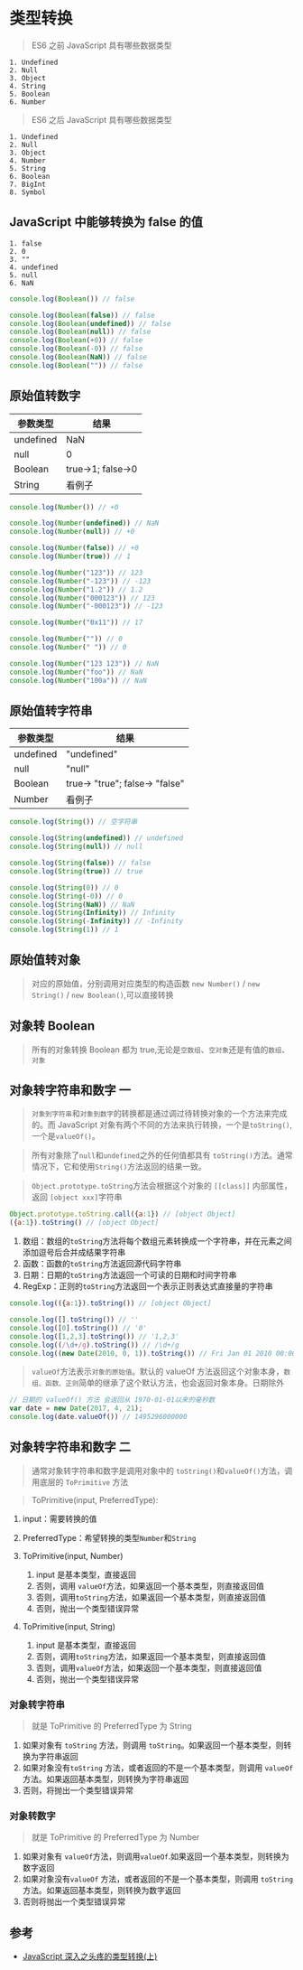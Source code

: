 # 类型转换

> ES6 之前 JavaScript 具有哪些数据类型

    1. Undefined
    2. Null
    3. Object
    4. String
    5. Boolean
    6. Number

> ES6 之后 JavaScript 具有哪些数据类型

    1. Undefined
    2. Null
    3. Object
    4. Number
    5. String
    6. Boolean
    7. BigInt
    8. Symbol

## JavaScript 中能够转换为 false 的值

    1. false
    2. 0
    3. ""
    4. undefined
    5. null
    6. NaN

```js
console.log(Boolean()) // false

console.log(Boolean(false)) // false
console.log(Boolean(undefined)) // false
console.log(Boolean(null)) // false
console.log(Boolean(+0)) // false
console.log(Boolean(-0)) // false
console.log(Boolean(NaN)) // false
console.log(Boolean("")) // false
```

## 原始值转数字

|参数类型|结果|
|-|-|
|undefined|NaN|
|null|0|
|Boolean|true->1; false->0|
|String|看例子|

```js
console.log(Number()) // +0

console.log(Number(undefined)) // NaN
console.log(Number(null)) // +0

console.log(Number(false)) // +0
console.log(Number(true)) // 1

console.log(Number("123")) // 123
console.log(Number("-123")) // -123
console.log(Number("1.2")) // 1.2
console.log(Number("000123")) // 123
console.log(Number("-000123")) // -123

console.log(Number("0x11")) // 17

console.log(Number("")) // 0
console.log(Number(" ")) // 0

console.log(Number("123 123")) // NaN
console.log(Number("foo")) // NaN
console.log(Number("100a")) // NaN

```

## 原始值转字符串

|参数类型|结果|
|-|-|
|undefined|"undefined"|
|null|"null"|
|Boolean|true-> "true"; false-> "false"|
|Number|看例子|

```js
console.log(String()) // 空字符串

console.log(String(undefined)) // undefined
console.log(String(null)) // null

console.log(String(false)) // false
console.log(String(true)) // true

console.log(String(0)) // 0
console.log(String(-0)) // 0
console.log(String(NaN)) // NaN
console.log(String(Infinity)) // Infinity
console.log(String(-Infinity)) // -Infinity
console.log(String(1)) // 1

```

## 原始值转对象

> 对应的原始值，分别调用对应类型的构造函数 `new Number()` / `new String()` / `new Boolean()`,可以直接转换

## 对象转 Boolean

> 所有的对象转换 Boolean 都为 true,无论是`空数组`、`空对象`还是有值的`数组`、`对象`

## 对象转字符串和数字 一

> `对象到字符串`和`对象到数字`的转换都是通过调过待转换对象的一个方法来完成的。而 JavaScript 对象有两个不同的方法来执行转换，一个是`toString()`,一个是`valueOf()`。

> 所有对象除了`null`和`undefined`之外的任何值都具有 `toString()`方法。通常情况下，它和使用`String()`方法返回的结果一致。

> `Object.prototype.toString`方法会根据这个对象的 `[[class]]` 内部属性，返回 `[object xxx]`字符串

```js
Object.prototype.toString.call({a:1}) // [object Object]
({a:1}).toString() // [object Object]
```

1. 数组：数组的`toString`方法将每个数组元素转换成一个字符串，并在元素之间添加逗号后合并成结果字符串
2. 函数：函数的`toString`方法返回源代码字符串
3. 日期：日期的`toString`方法返回一个可读的日期和时间字符串
4. RegExp：正则的`toString`方法返回一个表示正则表达式直接量的字符串

```js
console.log(({a:1}).toString()) // [object Object]

console.log([].toString()) // ''
console.log([0].toString()) // '0'
console.log([1,2,3].toString()) // '1,2,3'
console.log((/\d+/g).toString()) // /\d+/g
console.log((new Date(2010, 0, 1)).toString()) // Fri Jan 01 2010 00:00:00 GMT+0800 (CST)
```

> `valueOf`方法表示`对象的原始值`。默认的 valueOf 方法返回这个对象本身，`数组、函数、正则`简单的继承了这个默认方法，也会返回对象本身。日期除外

```js
// 日期的 valueOf() 方法 会返回从 1970-01-01以来的毫秒数
var date = new Date(2017, 4, 21);
console.log(date.valueOf()) // 1495296000000
```

## 对象转字符串和数字 二

> 通常对象转字符串和数字是调用对象中的 `toString()`和`valueOf()`方法，调用底层的 `ToPrimitive` 方法

> ToPrimitive(input, PreferredType): 

   1. input：需要转换的值
   2. PreferredType：希望转换的类型`Number`和`String`


1. ToPrimitive(input, Number)

   1. input 是基本类型，直接返回
   2. 否则，调用 `valueOf`方法，如果返回一个基本类型，则直接返回值
   3. 否则，调用`toString`方法，如果返回一个基本类型，则直接返回值
   4. 否则，抛出一个类型错误异常

2. ToPrimitive(input, String)

   1. input 是基本类型，直接返回
   2. 否则，调用`toString`方法，如果返回一个基本类型，则直接返回值
   3. 否则，调用`valueOf`方法，如果返回一个基本类型，则直接返回值
   4. 否则，抛出一个类型错误异常

### 对象转字符串

> 就是 ToPrimitive 的 PreferredType 为 String

   1. 如果对象有 `toString` 方法，则调用 `toString`。如果返回一个基本类型，则转换为字符串返回
   2. 如果对象没有`toString` 方法，或者返回的不是一个基本类型，则调用 `valueOf`方法。如果返回基本类型，则转换为字符串返回
   3. 否则，将抛出一个类型错误异常

### 对象转数字

> 就是 ToPrimitive 的 PreferredType 为 Number

   1. 如果对象有 `valueOf`方法，则调用`valueOf`.如果返回一个基本类型，则转换为数字返回
   2. 如果对象没有`valueOf` 方法，或者返回的不是一个基本类型，则调用 `toString`方法。如果返回基本类型，则转换为数字返回
   3. 否则将抛出一个类型错误异常
   
## 参考

- [JavaScript 深入之头疼的类型转换(上)](https://github.com/mqyqingfeng/Blog/issues/159)
